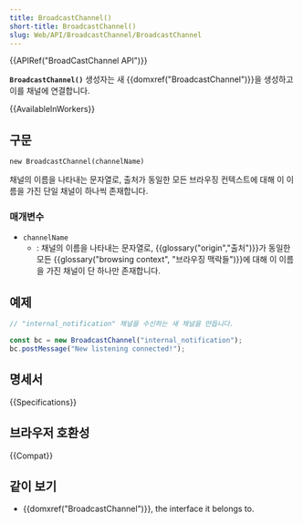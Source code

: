 ```yaml
---
title: BroadcastChannel()
short-title: BroadcastChannel()
slug: Web/API/BroadcastChannel/BroadcastChannel
---
```


{{APIRef("BroadCastChannel API")}}

**`BroadcastChannel()`** 생성자는 새 {{domxref("BroadcastChannel")}}을 생성하고 이를 채널에 연결합니다.

{{AvailableInWorkers}}

## 구문

```js-nolint
new BroadcastChannel(channelName)
```

채널의 이름을 나타내는 문자열로, 출처가 동일한 모든 브라우징 컨텍스트에 대해 이 이름을 가진 단일 채널이 하나씩 존재합니다.

### 매개변수

- `channelName`
  - : 채널의 이름을 나타내는 문자열로, {{glossary("origin","출처")}}가 동일한 모든 {{glossary("browsing
    context", "브라우징 맥락들")}}에 대해 이 이름을 가진 채널이 단 하나만 존재합니다.

## 예제

```js
// "internal_notification" 채널을 수신하는 새 채널을 만듭니다.

const bc = new BroadcastChannel("internal_notification");
bc.postMessage("New listening connected!");
```

## 명세서

{{Specifications}}

## 브라우저 호환성

{{Compat}}

## 같이 보기

- {{domxref("BroadcastChannel")}}, the interface it belongs to.
